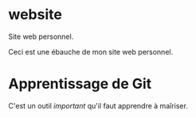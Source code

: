 website
=======

Site web personnel.

Ceci est une ébauche de mon site web personnel.

Apprentissage de Git
====================

C'est un outil _important_ qu'il faut apprendre à maîriser.
